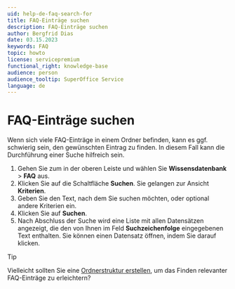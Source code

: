 ```yaml
---
uid: help-de-faq-search-for
title: FAQ-Einträge suchen
description: FAQ-Einträge suchen
author: Bergfrid Dias
date: 03.15.2023
keywords: FAQ
topic: howto
license: servicepremium
functional_right: knowledge-base
audience: person
audience_tooltip: SuperOffice Service
language: de
---
```


# FAQ-Einträge suchen

Wenn sich viele FAQ-Einträge in einem Ordner befinden, kann es ggf. schwierig sein, den gewünschten Eintrag zu finden. In diesem Fall kann die Durchführung einer Suche hilfreich sein.

1. Gehen Sie zum <i class="ph ph-list" aria-label="Main menu"></i> in der oberen Leiste und wählen Sie **Wissensdatenbank** > **FAQ** aus.
2. Klicken Sie auf die Schaltfläche **Suchen**. Sie gelangen zur Ansicht **Kriterien**.
3. Geben Sie den Text, nach dem Sie suchen möchten, oder optional andere Kriterien ein.
4. Klicken Sie auf **Suchen**.
5. Nach Abschluss der Suche wird eine Liste mit allen Datensätzen angezeigt, die den von Ihnen im Feld **Suchzeichenfolge** eingegebenen Text enthalten. Sie können einen Datensatz öffnen, indem Sie darauf klicken.

> [!TIP]
> Vielleicht sollten Sie eine [Ordnerstruktur erstellen][2], um das Finden relevanter FAQ-Einträge zu erleichtern?

<!-- Referenced links -->
[2]: manage-folders.md

